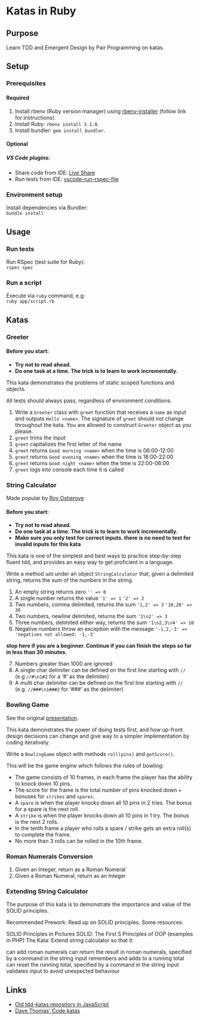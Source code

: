 # Katas in Ruby

## Purpose

Learn TDD and Emergent Design by Pair Programming on katas.

## Setup

### Prerequisites

#### Required

1. Install rbenv (Ruby version manager) using [rbenv-installer](https://github.com/rbenv/rbenv-installer) (follow link for instructions).
1. Install Ruby: `rbenv install 3.1.0`.
1. Install bundler: `gem install bundler`.

#### Optional

##### VS Code plugins:

- Share code from IDE: [Live Share](https://marketplace.visualstudio.com/items?itemName=MS-vsliveshare.vsliveshare)
- Run tests from IDE: [vscode-run-rspec-file](https://marketplace.visualstudio.com/items?itemName=Thadeu.vscode-run-rspec-file)

### Environment setup

Install dependencies via Bundler:  
`bundle install`

## Usage

### Run tests

Run RSpec (test suite for Ruby):  
`rspec spec`

### Run a script

Execute via `ruby` command, e.g:  
`ruby app/script.rb`

## Katas

### Greeter

#### Before you start:
* **Try not to read ahead.**
* **Do one task at a time. The trick is to learn to work incrementally.**

This kata demonstrates the problems of static scoped functions and objects.

All tests should always pass, regardless of environment conditions.

1. Write a `Greeter` class with `greet` function that receives a `name` as input and outputs `Hello <name>`. The signature of `greet` should not change throughout the kata. You are allowed to construct `Greeter` object as you please.
2. `greet` trims the input
3. `greet` capitalizes the first letter of the name
4. `greet` returns `Good morning <name>` when the time is 06:00-12:00
5. `greet` returns `Good evening <name>` when the time is 18:00-22:00
6. `greet` returns `Good night <name>` when the time is 22:00-06:00
7. `greet` logs into console each time it is called

### String Calculator
Made popular by [Roy Osherove](http://osherove.com/tdd-kata-1/).

#### Before you start:
* **Try not to read ahead.**
* **Do one task at a time. The trick is to learn to work incrementally.**
* **Make sure you only test for correct inputs. there is no need to test for invalid inputs for this kata**

This kata is one of the simplest and best ways to practice step-by-step fluent tdd, and provides an easy way to get proficient in a language.

Write a method `add` under an object `StringCalculator` that, given a delimited string, returns the sum of the numbers in the string.

1. An empty string returns zero `'' => 0`
2. A single number returns the value `'1' => 1` `'2' => 2`
3. Two numbers, comma delimited, returns the sum `'1,2' => 3` `'10,20' => 30`
4. Two numbers, newline delimited, returns the sum `'1\n2' => 3`
5. Three numbers, delimited either way, returns the sum `'1\n2,3\n4' => 10`
6. Negative numbers throw an exception with the message `'-1,2,-3' => 'negatives not allowed: -1,-3'`

**stop here if you are a beginner. Continue if you can finish the steps so far in less than 30 minutes.**

7. Numbers greater than 1000 are ignored
8. A single char delimiter can be defined on the first line starting with `//` (e.g `//#\n1#2` for a ‘#’ as the delimiter)
9. A multi char delimiter can be defined on the first line starting with `//` (e.g. `//###\n1###2` for ‘###’ as the delimiter)

### Bowling Game
See the original [presentation](http://butunclebob.com/ArticleS.UncleBob.TheBowlingGameKata).

This kata demonstrates the power of doing tests first, and how up-front design decisions can change
and give way to a simpler implementation by coding iteratively.

Write a `BowlingGame` object with methods `roll(pins)` and `getScore()`.

This will be the game engine which follows the rules of bowling:

* The game consists of 10 frames, in each frame the player has the ability to knock down 10 pins.
* The score for the frame is the total number of pins knocked down + bonuses for `strikes` and `spares`.
* A `spare` is when the player knocks down all 10 pins in 2 tries. The bonus for a spare is the next roll.
* A `strike` is when the player knocks down all 10 pins in 1 try. The bonus is the next 2 rolls.
* In the tenth frame a player who rolls a spare / strike gets an extra roll(s) to complete the frame.
* No more than 3 rolls can be rolled in the 10th frame.

### Roman Numerals Conversion

1. Given an Integer, return as a Roman Numeral
1. Given a Roman Numeral, return as an Integer

### Extending String Calculator
The purpose of this kata is to demonstrate the importance and value of the SOLID principles.

Recommended Prework: Read up on SOLID principles. Some resources:

SOLID Principles in Pictures
SOLID: The First 5 Principles of OOP (examples in PHP)
The Kata: Extend string calculator so that it:

can add roman numerals
can return the result in roman numerals, specified by a command in the string input
remembers and adds to a running total
can reset the running total, specified by a command in the string input
validates input to avoid unexpected behaviour

## Links

- [Old tdd-katas repository in JavaScript](https://github.com/connected-psobocinski/tdd-katas)
- [Dave Thomas' Code katas](http://codekata.com/)

